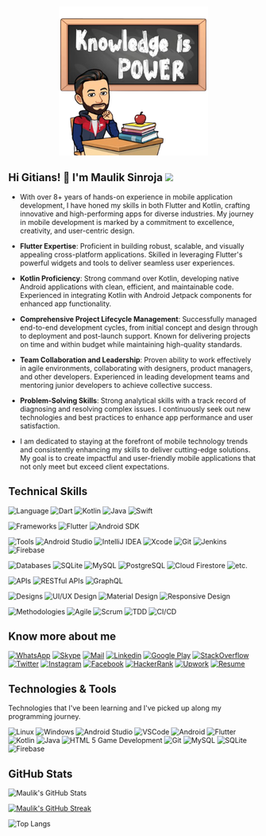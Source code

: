 <p align="center">
    <img src="./assets/knowledge_is_power_image.png" height="300" />
</p>

## Hi Gitians! 👋 I'm Maulik Sinroja ![](https://komarev.com/ghpvc/?username=MakSinroja&label=Profile+Views&abbreviated=true)

* With over 8+ years of hands-on experience in mobile application development, I have honed my skills in both Flutter and Kotlin, crafting innovative and high-performing apps for diverse industries. My journey in mobile development is marked by a commitment to excellence, creativity, and user-centric design.

* **Flutter Expertise**: Proficient in building robust, scalable, and visually appealing cross-platform applications. Skilled in leveraging Flutter's powerful widgets and tools to deliver seamless user experiences.

* **Kotlin Proficiency**: Strong command over Kotlin, developing native Android applications with clean, efficient, and maintainable code. Experienced in integrating Kotlin with Android Jetpack components for enhanced app functionality.

* **Comprehensive Project Lifecycle Management**: Successfully managed end-to-end development cycles, from initial concept and design through to deployment and post-launch support. Known for delivering projects on time and within budget while maintaining high-quality standards.

* **Team Collaboration and Leadership**: Proven ability to work effectively in agile environments, collaborating with designers, product managers, and other developers. Experienced in leading development teams and mentoring junior developers to achieve collective success.

* **Problem-Solving Skills**: Strong analytical skills with a track record of diagnosing and resolving complex issues. I continuously seek out new technologies and best practices to enhance app performance and user satisfaction.

* I am dedicated to staying at the forefront of mobile technology trends and consistently enhancing my skills to deliver cutting-edge solutions. My goal is to create impactful and user-friendly mobile applications that not only meet but exceed client expectations.

## Technical Skills

![Language](https://img.shields.io/badge/Languages-%20?style=flat&logo=java&logoColor=white&color=black) ![Dart](https://img.shields.io/badge/Dart-%20?style=flat&logo=dart&logoColor=white&color=green) ![Kotlin](https://img.shields.io/badge/Kotlin-%20?style=flat&logo=kotlin&logoColor=white&color=green) ![Java](https://img.shields.io/badge/Java-%20?style=flat&logo=java&logoColor=white&color=green) ![Swift](https://img.shields.io/badge/Swift-%20?style=flat&logo=swift&logoColor=white&color=green)

![Frameworks](https://img.shields.io/badge/Frameworks-%20?style=flat&logo=java&logoColor=white&color=black) ![Flutter](https://img.shields.io/badge/Flutter-%20?style=flat&logo=flutter&logoColor=white&color=green) ![Android SDK](https://img.shields.io/badge/Android%20SDK-%20?style=flat&logo=android&logoColor=white&color=green)

![Tools](https://img.shields.io/badge/Tools-%20?style=flat&logo=java&logoColor=white&color=black) ![Android Studio](https://img.shields.io/badge/Android%20Studio-%20?style=flat&logo=androidStudio&logoColor=white&color=green) ![IntelliJ IDEA](https://img.shields.io/badge/IntelliJ%20IDEA-%20?style=flat&logo=intellijidea&logoColor=white&color=green) ![Xcode](https://img.shields.io/badge/Xcode-%20?style=flat&logo=xcode&logoColor=white&color=green) ![Git](https://img.shields.io/badge/Git-%20?style=flat&logo=git&logoColor=white&color=green) ![Jenkins](https://img.shields.io/badge/Jenkins-%20?style=flat&logo=jenkins&logoColor=white&color=green) ![Firebase](https://img.shields.io/badge/Firebase-%20?style=flat&logo=firebase&logoColor=white&color=green)

![Databases](https://img.shields.io/badge/Databases-%20?style=flat&logo=java&logoColor=white&color=black) ![SQLite](https://img.shields.io/badge/SQLite-%20?style=flat&logo=sqlite&logoColor=white&color=green) ![MySQL](https://img.shields.io/badge/MySQL-%20?style=flat&logo=mysql&logoColor=white&color=green) ![PostgreSQL](https://img.shields.io/badge/PostgreSQL-%20?style=flat&logo=postgresql&logoColor=white&color=green) ![Cloud Firestore](https://img.shields.io/badge/Cloud%20Firestore-%20?style=flat&logo=firebase&logoColor=white&color=green) ![etc](https://img.shields.io/badge/etc-%20?style=flat&logo=java&logoColor=white&color=green).

![APIs](https://img.shields.io/badge/APIs-%20?style=flat&logo=java&logoColor=white&color=black) ![RESTful APIs](https://img.shields.io/badge/RESTful%20APIs-%20?style=flat&logo=java&logoColor=white&color=green) ![GraphQL](https://img.shields.io/badge/GraphQL-%20?style=flat&logo=graphql&logoColor=white&color=green)

![Designs](https://img.shields.io/badge/Designs-%20?style=flat&logo=java&logoColor=white&color=black) ![UI/UX Design](https://img.shields.io/badge/UI/UX%20Design-%20?style=flat&logo=materialdesign&logoColor=white&color=green) ![Material Design](https://img.shields.io/badge/Material%20Design-%20?style=flat&logo=materialdesign&logoColor=white&color=green) ![Responsive Design](https://img.shields.io/badge/Responsive%20Design-%20?style=flat&logo=materialdesign&logoColor=white&color=green)

![Methodologies](https://img.shields.io/badge/Methodologies-%20?style=flat&logo=java&logoColor=white&color=black) ![Agile](https://img.shields.io/badge/Agile-%20?style=flat&logo=testcafe&logoColor=white&color=green) ![Scrum](https://img.shields.io/badge/Scrum-%20?style=flat&logo=testcafe&logoColor=white&color=green) ![TDD](https://img.shields.io/badge/TDD-%20?style=flat&logo=testcafe&logoColor=white&color=green) ![CI/CD](https://img.shields.io/badge/CI/CD-%20?style=flat&logo=testcafe&logoColor=white&color=green)

## Know more about me

[![WhatsApp](https://img.shields.io/badge/WhatsApp-Say%20Hi!-black?style=flat&logo=WhatsApp&logoColor=white&color=green)](https://api.whatsapp.com/send?phone=+919924714364) [![Skype](https://img.shields.io/badge/Skype-Say%20Hi!-black?style=flat&logo=Skype&logoColor=white&color=green)](https://join.skype.com/invite/GVUcecRb7Dnr) [![Mail](https://img.shields.io/badge/Gmail-Say%20Hello!-black?style=flat&logo=gmail&logoColor=white&color=green)](mailto:maulik.sinroja@gmail.com) [![Linkedin](https://img.shields.io/badge/LinkedIn-Maulik%20Sinroja-black?style=flat&logo=Linkedin&logoColor=white&color=green)](https://www.linkedin.com/in/mauliksinroja/) [![Google Play](https://img.shields.io/badge/Google_Play_Store-Developers%20Guru-black?style=flat&logo=google-play&logoColor=white&color=green)](https://play.google.com/store/apps/developer?id=Developers+Guru) [![StackOverflow](https://img.shields.io/badge/StackOverflow-Maulik%20Sinroja-black?style=flat&logo=stackoverflow&logoColor=white&color=green)](https://stackoverflow.com/story/maulikgajjar) [![Twitter](https://img.shields.io/badge/Twitter-Maulik%20Sinroja-black?style=flat&logo=twitter&logoColor=white&color=green)](https://twitter.com/mauliksinroja) [![Instagram](https://img.shields.io/badge/Instagram-Maulik%20Gajjar-black?style=flat&logo=instagram&logoColor=white&color=green)](https://www.instagram.com/makgajjar/) [![Facebook](https://img.shields.io/badge/Facebook-Mãùlík%20Gájjàr-black?style=flat&logo=facebook&logoColor=white&color=green)](https://www.facebook.com/MakGajjar/) [![HackerRank](https://img.shields.io/badge/HackerRank-Maulik%20Sinroja-black?style=flat&logo=hackerrank&logoColor=white&color=green)](https://www.hackerrank.com/maulik_sinroja) [![Upwork](https://img.shields.io/badge/Upwork-Maulik%20Sinroja-black?style=flat&logo=upwork&logoColor=white&color=green)](https://www.upwork.com/o/profiles/users/~01856b292e5ee8ba65/) [![Resume](https://img.shields.io/badge/CV-Maulik%20Sinroja-black?style=flat&logo=adobe&logoColor=white&color=green)](https://drive.google.com/file/d/1MqIhBzRs1Oy_-NkbNlSdPcTZz5Zao9DH/view?usp=sharing)

## Technologies & Tools

Technologies that I've been learning and I've picked up along my programming journey.

![Linux](https://img.shields.io/badge/OS-Ubuntu-informational?style=flat&logo=ubuntu&logoColor=white&color=green) ![Windows](https://img.shields.io/badge/OS-Windows-informational?style=flat&logo=Windows&logoColor=white&color=green) ![Android Studio](https://img.shields.io/badge/Editor-Android_Studio-informational?style=flat&logo=android-studio&logoColor=white&color=green) ![VSCode](https://img.shields.io/badge/Editor-VS_Code-informational?style=flat&logo=visual-studio&logoColor=white&color=green) ![Android](https://img.shields.io/badge/Code-Android-informational?style=flat&logo=android&logoColor=white&color=green) ![Flutter](https://img.shields.io/badge/Code-Flutter-informational?style=flat&logo=flutter&logoColor=white&color=green) ![Kotlin](https://img.shields.io/badge/Code-Kotlin-informational?style=flat&logo=kotlin&logoColor=white&color=green) ![Java](https://img.shields.io/badge/Code-Java-informational?style=flat&logo=java&logoColor=white&color=green) ![HTML 5 Game Development](https://img.shields.io/badge/Code-HTML_5%20Game_Development-informational?style=flat&logo=html5&logoColor=white&color=green) ![Git](https://img.shields.io/badge/Tool-Git-informational?style=flat&logo=git&logoColor=white&color=green) ![MySQL](https://img.shields.io/badge/Tools-MySQL-informational?style=flat&logo=MySQL&logoColor=white&color=green) ![SQLite](https://img.shields.io/badge/Tools-Sqlite-informational?style=flat&logo=sqlite&logoColor=white&color=green) ![Firebase](https://img.shields.io/badge/Tools-Firebase-informational?style=flat&logo=firebase&logoColor=white&color=green)

## GitHub Stats

![Maulik's GitHub Stats](https://github-readme-stats.vercel.app/api?username=MakSinroja&theme=merko&count_private=true&show_icons=true&include_all_commits=true&hide_border=true)

[![Maulik's GitHub Streak](https://streak-stats.demolab.com/?user=MakSinroja)](https://git.io/streak-stats)

![Top Langs](https://github-readme-stats.vercel.app/api/top-langs/?username=MakSinroja&layout=compact&theme=merko&hide_border=true)
